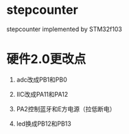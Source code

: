 # stepcounter

stepcounter implemented by STM32f103

# 硬件2.0更改点

1. adc改成PB1和PB0

2. IIC改成PA11和PA12

3. PA2控制蓝牙和E方电源（拉低断电）

4. led换成PB12和PB13
